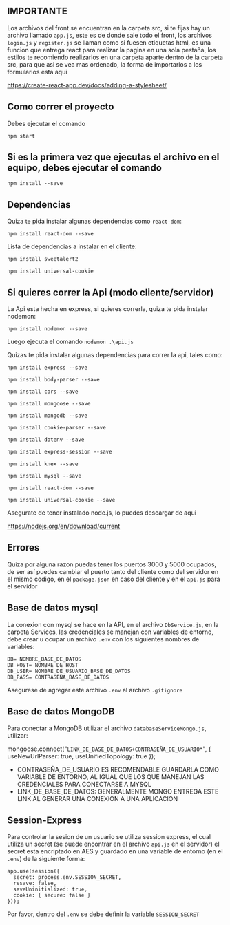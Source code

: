 ## IMPORTANTE
Los archivos del front se encuentran en la carpeta src, si te fijas hay un archivo llamado `app.js`, este es de donde sale todo el front, los archivos `login.js` y `register.js` se llaman como si fuesen etiquetas html, es una funcion que entrega react para realizar la pagina en una sola pestaña, los estilos te recomiendo realizarlos en una carpeta aparte dentro de la carpeta src, para que asi se vea mas ordenado, la forma de importarlos a los formularios esta aqui 

https://create-react-app.dev/docs/adding-a-stylesheet/

## Como correr el proyecto
Debes ejecutar el comando 

`npm start`

## Si es la primera vez que ejecutas el archivo en el equipo, debes ejecutar el comando 

`npm install --save`

## Dependencias

Quiza te pida instalar algunas dependencias como `react-dom`:

`npm install react-dom --save`

Lista de dependencias a instalar en el cliente:

`npm install sweetalert2`

`npm install universal-cookie`

## Si quieres correr la Api (modo cliente/servidor)
La Api esta hecha en express, si quieres correrla, quiza te pida instalar nodemon:

`npm install nodemon --save`

Luego ejecuta el comando `nodemon .\api.js`

Quizas te pida instalar algunas dependencias para correr la api, tales como:

`npm install express --save`

`npm install body-parser --save`

`npm install cors --save`

`npm install mongoose --save`

`npm install mongodb --save`

`npm install cookie-parser --save`

`npm install dotenv --save`

`npm install express-session --save`

`npm install knex --save`

`npm install mysql --save`

`npm install react-dom --save`

`npm install universal-cookie --save`

Asegurate de tener instalado node.js, lo puedes descargar de aqui 

https://nodejs.org/en/download/current

## Errores

Quiza por alguna razon puedas tener los puertos 3000 y 5000 ocupados, de ser así puedes cambiar el puerto tanto del cliente como del servidor en el mismo codigo, en el `package.json` en caso del cliente y en el `api.js` para el servidor

## Base de datos mysql

La conexion con mysql se hace en la API, en el archivo `DbService.js`, en la carpeta Services, las credenciales se manejan con variables de entorno, debe crear u ocupar un archivo `.env` con los siguientes nombres de variables:

    DB= NOMBRE_BASE_DE_DATOS
    DB_HOST= NOMBRE_DE_HOST
    DB_USER= NOMBRE_DE_USUARIO_BASE_DE_DATOS
    DB_PASS= CONTRASEÑA_BASE_DE_DATOS

Asegurese de agregar este archivo `.env` al archivo `.gitignore`

## Base de datos MongoDB

Para conectar a MongoDB utilizar el archivo `databaseServiceMongo.js`, utilizar:

mongoose.connect("`LINK_DE_BASE_DE_DATOS+CONTRASEÑA_DE_USUARIO*`", { useNewUrlParser: true, useUnifiedTopology: true });

* CONTRASEÑA_DE_USUARIO ES RECOMENDABLE GUARDARLA COMO VARIABLE DE ENTORNO, AL IGUAL QUE LOS QUE MANEJAN LAS CREDENCIALES PARA CONECTARSE A MYSQL
* LINK_DE_BASE_DE_DATOS: GENERALMENTE MONGO ENTREGA ESTE LINK AL GENERAR UNA CONEXION A UNA APLICACION

## Session-Express

Para controlar la sesion de un usuario se utiliza session express, el cual utiliza un secret (se puede encontrar en el archivo `api.js` en el servidor) el secret esta encriptado en AES y guardado en una variable de entorno (en el `.env`) de la siguiente forma:

    app.use(session({
      secret: process.env.SESSION_SECRET, 
      resave: false,
      saveUninitialized: true,
      cookie: { secure: false } 
    }));

Por favor, dentro del `.env` se debe definir la variable `SESSION_SECRET`
